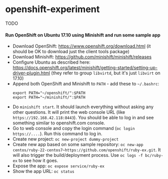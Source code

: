 # openshift-experiment

TODO

#### Run OpenShift on Ubuntu 17.10 using Minishift and run some sample app

* Download OpenShift: https://www.openshift.org/download.html (it should be OK to download just the client tools package)
* Download Minishift: https://github.com/minishift/minishift/releases
* Configure Ubuntu as described here: https://docs.openshift.org/latest/minishift/getting-started/setting-up-driver-plugin.html (they refer to group `libvirtd`, but it's just `libvirt` on 17.10)
* Append both OpenShift and Minishift to `PATH` - add these to `~/.bashrc`:
   ```
   export PATH="~/openshift/":$PATH 
   export PATH="~/minishift/":$PATH
   ```
* Do `minishift start`. It should launch everything without asking any other questions. It will print the web console URL (like `https://192.168.42.118:8443`). You should be able to log in and see something similar to openshift.com console.
* Go to web console and copy the login command (`oc login https://....`). Run this command to log in.
* Create new project: `oc new-project dummy-project`
* Create new app based on some sample repository: `oc new-app centos/ruby-22-centos7~https://github.com/openshift/ruby-ex.git`. It will also trigger the build/deployment process. Use `oc logs -f bc/ruby-ex` to see how it goes.
* Expose the app: `oc expose service/ruby-ex`
* Show the app URL: `oc status`

